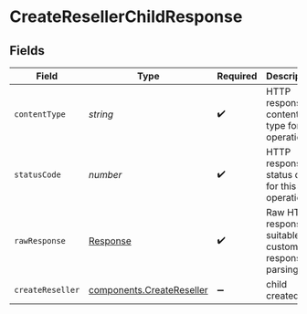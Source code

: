 # CreateResellerChildResponse


## Fields

| Field                                                                  | Type                                                                   | Required                                                               | Description                                                            |
| ---------------------------------------------------------------------- | ---------------------------------------------------------------------- | ---------------------------------------------------------------------- | ---------------------------------------------------------------------- |
| `contentType`                                                          | *string*                                                               | :heavy_check_mark:                                                     | HTTP response content type for this operation                          |
| `statusCode`                                                           | *number*                                                               | :heavy_check_mark:                                                     | HTTP response status code for this operation                           |
| `rawResponse`                                                          | [Response](https://developer.mozilla.org/en-US/docs/Web/API/Response)  | :heavy_check_mark:                                                     | Raw HTTP response; suitable for custom response parsing                |
| `createReseller`                                                       | [components.CreateReseller](../../models/components/createreseller.md) | :heavy_minus_sign:                                                     | child created                                                          |